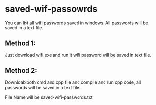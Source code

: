 # saved-wif-passowrds
You can list all wifi passwords saved in windows. 
All passwords will be saved in a text file.


## Method 1:
Just download wifi.exe and run it wifi password will be saved in text file.

## Method 2:
Downloab both cmd and cpp file and compile and run cpp code, all passwords will be saved in a text file.

File Name will be saved-wifi-passwords.txt 
